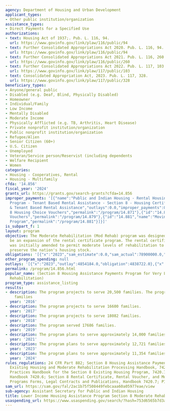 ```yaml
---
agency: Department of Housing and Urban Development
applicant_types:
- Other public institution/organization
assistance_types:
- Direct Payments for a Specified Use
authorizations:
- text: Housing Act of 1937;. Pub. L. 116, 94.
  url: https://www.govinfo.gov/link/plaw/116/public/94
- text: Further Consolidated Appropriations Act 2020. Pub. L. 116, 94.
  url: https://www.govinfo.gov/link/plaw/116/public/94
- text: Further Consolidated Appropriations Act 2021. Pub. L. 116, 260.
  url: https://www.govinfo.gov/link/plaw/116/public/260
- text: Further Consolidated Appropriations Act 2022. Pub. L. 117, 103.
  url: https://www.govinfo.gov/link/plaw/117/public/103
- text: Consolidated Appropriation Act, 2023. Pub. L. 117, 328.
  url: https://www.govinfo.gov/link/plaw/117/public/328
beneficiary_types:
- Anyone/general public
- Disabled (e.g. Deaf, Blind, Physically Disabled)
- Homeowner
- Individual/Family
- Low Income
- Mentally Disabled
- Moderate Income
- Physically Afflicted (e.g. TB, Arthritis, Heart Disease)
- Private nonprofit institution/organization
- Public nonprofit institution/organization
- Refugee/Alien
- Senior Citizen (60+)
- U.S. Citizen
- Unemployed
- Veteran/Service person/Reservist (including dependents
- Welfare Recipient
- Women
categories:
- Housing - Cooperatives, Rental
- Housing - Multifamily
cfda: '14.856'
fiscal_year: '2024'
grants_url: https://grants.gov/search-grants?cfda=14.856
improper_payments: '[{"name":"Public and Indian Housing - Rental Housing Assistance
  Program - Tenant Based Rental Assistance - Section 8 - Housing Certificate Fund
  & Tenant Based Rental Assistance","outlays":0.0,"improper_payments":0.0,"insufficient_payment":0.0,"high_priority":false,"related_programs":[{"id":"14.871","name":"Section
  8 Housing Choice Vouchers","permalink":"/program/14.871"},{"id":"14.879","name":"Mainstream
  Vouchers","permalink":"/program/14.879"},{"id":"14.881","name":"Moving to Work Demonstration
  Program","permalink":"/program/14.881"}]}]'
is_subpart_f: 1
layout: program
objective: The Moderate Rehabilitation (Mod Rehab) program was designed in 1978 to
  be an expansion of the rental certificate program. The rental certificate program
  was initially amended to permit moderate levels of rehabilitation to upgrade and
  preserve the nation's housing stock.
obligations: '[{"x":"2023","sam_estimate":0.0,"sam_actual":78900000.0,"usa_spending_actual":79095834.0},{"x":"2024","sam_estimate":0.0,"sam_actual":92800000.0,"usa_spending_actual":80033607.0},{"x":"2025","sam_estimate":0.0,"sam_actual":0.0,"usa_spending_actual":51361330.0}]'
other_program_spending: null
outlays: '[{"x":"2023","outlay":4854184.0,"obligation":4838722.0},{"x":"2024","outlay":2080269.0,"obligation":2297993.0},{"x":"2025","outlay":1824027.0,"obligation":1978113.0}]'
permalink: /program/14.856.html
popular_name: (Section 8 Housing Assistance Payments Program for Very Low Income Families-Moderate
  Rehabilitation)
program_type: assistance_listing
results:
- description: The program projects to serve 20,500 families. The program served 19,300
    families
  year: '2016'
- description: The program projects to serve 16600 families.
  year: '2017'
- description: The program projects to serve 18082 families.
  year: '2018'
- description: The program served 17686 families.
  year: '2019'
- description: The program plans to serve approximately 14,000 families.
  year: '2021'
- description: The program plans to serve approximately 12,721 families.
  year: '2023'
- description: The program plans to serve approximately 11,354 families.
  year: '2024'
rules_regulations: 24 CFR Part 882; Section 8 Housing Assistance Payments Program,
  Existing Housing and Moderate Rehabilitation Processing Handbook, 7420.3; PHA Administrative
  Practices Handbook for the Section 8 Existing Housing Program, 7420.7; Accounting
  Handbook 7420.6; Section 8 Rental Certificate, Rental Voucher, and Moderate Rehabilitation
  Programs Forms, Legal Contracts and Publications, Handbook 7420.7; PIH Notice 2001-13.
sam_url: https://sam.gov/fal/2ac1b75f508449febcaaa60a05977eae/view
sub-agency: Assistant Secretary for Public and Indian Housing
title: Lower Income Housing Assistance Program Section 8 Moderate Rehabilitation
usaspending_url: https://www.usaspending.gov/search/?hash=753d6565b7d3ac7c64cee1ed163c0757
---
```

